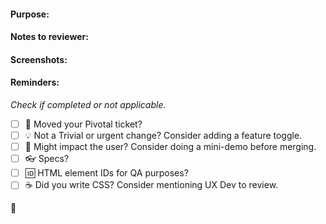 #### Purpose:

#### Notes to reviewer:

#### Screenshots:

#### Reminders:
_Check if completed or not applicable._
* [ ] :ticket: Moved your Pivotal ticket?
* [ ] :bulb: Not a Trivial or urgent change? Consider adding a feature toggle.
* [ ] :man: Might impact the user? Consider doing a mini-demo before merging.
* [ ] :eyeglasses: Specs?
* [ ] :id: HTML element IDs for QA purposes?
* [ ] :coffee: Did you write CSS? Consider mentioning UX Dev to review.

:gem:
